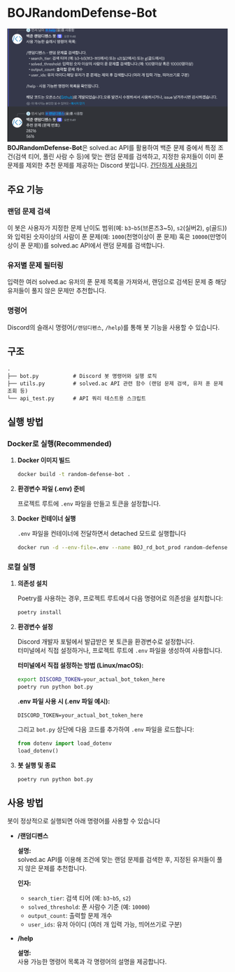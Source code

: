 # BOJRandomDefense-Bot
![alt text](image.png)
**BOJRandomDefense-Bot**은 solved.ac API를 활용하여 백준 문제 중에서 특정 조건(검색 티어, 풀린 사람 수 등)에 맞는 랜덤 문제를 검색하고, 지정한 유저들이 이미 푼 문제를 제외한 추천 문제를 제공하는 Discord 봇입니다.
[간단하게 사용하기](https://discord.com/oauth2/authorize?client_id=1355689740942446652&permissions=67584&integration_type=0&scope=bot+applications.commands)

## 주요 기능

### 랜덤 문제 검색
이 봇은 사용자가 지정한 문제 난이도 범위(예: `b3~b5`(브론즈3~5), `s2`(실버2), `g`(골드))와 입력된 숫자이상의 사람이 푼 문제(예: `1000`(천명이상이 푼 문제) 혹은 `10000`(만명이상이 푼 문제))를 solved.ac API에서 랜덤 문제를 검색합니다.

### 유저별 문제 필터링
입력한 여러 solved.ac 유저의 푼 문제 목록을 가져와서, 랜덤으로 검색된 문제 중 해당 유저들이 풀지 않은 문제만 추천합니다.

### 명령어
Discord의 슬래시 명령어(`/랜덤디펜스`, `/help`)를 통해 봇 기능을 사용할 수 있습니다.

## 구조

```
.
├── bot.py           # Discord 봇 명령어와 실행 로직
├── utils.py         # solved.ac API 관련 함수 (랜덤 문제 검색, 유저 푼 문제 조회 등)
└── api_test.py      # API 쿼리 테스트용 스크립트
```

## 실행 방법

### Docker로 실행(Recommended)

1. **Docker 이미지 빌드**

   ```bash
   docker build -t random-defense-bot .
   ```

2. **환경변수 파일 (.env) 준비**

   프로젝트 루트에 `.env` 파일을 만들고 토큰을 설정합니다.


3. **Docker 컨테이너 실행**

   `.env` 파일을 컨테이너에 전달하면서 detached 모드로 실행합니다

   ```bash
   docker run -d --env-file=.env --name BOJ_rd_bot_prod random-defense-bot
   ```


### 로컬 실행

1. **의존성 설치**

   Poetry를 사용하는 경우, 프로젝트 루트에서 다음 명령어로 의존성을 설치합니다:

   ```bash
   poetry install
   ```

2. **환경변수 설정**

   Discord 개발자 포털에서 발급받은 봇 토큰을 환경변수로 설정합니다.  
   터미널에서 직접 설정하거나, 프로젝트 루트에 `.env` 파일을 생성하여 사용합니다.

   **터미널에서 직접 설정하는 방법 (Linux/macOS):**

   ```bash
   export DISCORD_TOKEN=your_actual_bot_token_here
   poetry run python bot.py
   ```

   **.env 파일 사용 시 (.env 파일 예시):**

   ```dotenv
   DISCORD_TOKEN=your_actual_bot_token_here
   ```

   그리고 `bot.py` 상단에 다음 코드를 추가하여 `.env` 파일을 로드합니다:

   ```python
   from dotenv import load_dotenv
   load_dotenv()
   ```

3. **봇 실행 및 종료**

   ```bash
   poetry run python bot.py
   ```


## 사용 방법

봇이 정상적으로 실행되면 아래 명령어를 사용할 수 있습니다

- **/랜덤디펜스**

  **설명:**  
  solved.ac API를 이용해 조건에 맞는 랜덤 문제를 검색한 후, 지정된 유저들이 풀지 않은 문제를 추천합니다.

  **인자:**
  - `search_tier`: 검색 티어 (예: `b3~b5`, `s2`)
  - `solved_threshold`: 푼 사람수 기준 (예: `10000`)
  - `output_count`: 출력할 문제 개수
  - `user_ids`: 유저 아이디 (여러 개 입력 가능, 띄어쓰기로 구분)

- **/help**

  **설명:**  
  사용 가능한 명령어 목록과 각 명령어의 설명을 제공합니다.
